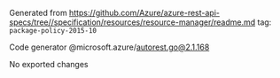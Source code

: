 Generated from https://github.com/Azure/azure-rest-api-specs/tree//specification/resources/resource-manager/readme.md tag: `package-policy-2015-10`

Code generator @microsoft.azure/autorest.go@2.1.168

No exported changes